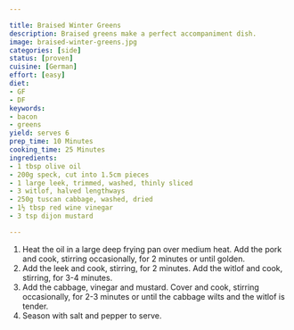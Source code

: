 ```yaml
---

title: Braised Winter Greens
description: Braised greens make a perfect accompaniment dish.
image: braised-winter-greens.jpg
categories: [side]
status: [proven]
cuisine: [German]
effort: [easy]
diet:
- GF
- DF
keywords:  
- bacon
- greens
yield: serves 6
prep_time: 10 Minutes
cooking_time: 25 Minutes
ingredients:
- 1 tbsp olive oil
- 200g speck, cut into 1.5cm pieces
- 1 large leek, trimmed, washed, thinly sliced
- 3 witlof, halved lengthways
- 250g tuscan cabbage, washed, dried
- 1½ tbsp red wine vinegar
- 3 tsp dijon mustard

---
```


1. Heat the oil in a large deep frying pan over medium heat. Add the pork and cook, stirring occasionally, for 2 minutes or until golden.
2. Add the leek and cook, stirring, for 2 minutes. Add the witlof and cook, stirring, for 3-4 minutes.
3. Add the cabbage, vinegar and mustard. Cover and cook, stirring occasionally, for 2-3 minutes or until the cabbage wilts and the witlof is tender.
4. Season with salt and pepper to serve.
